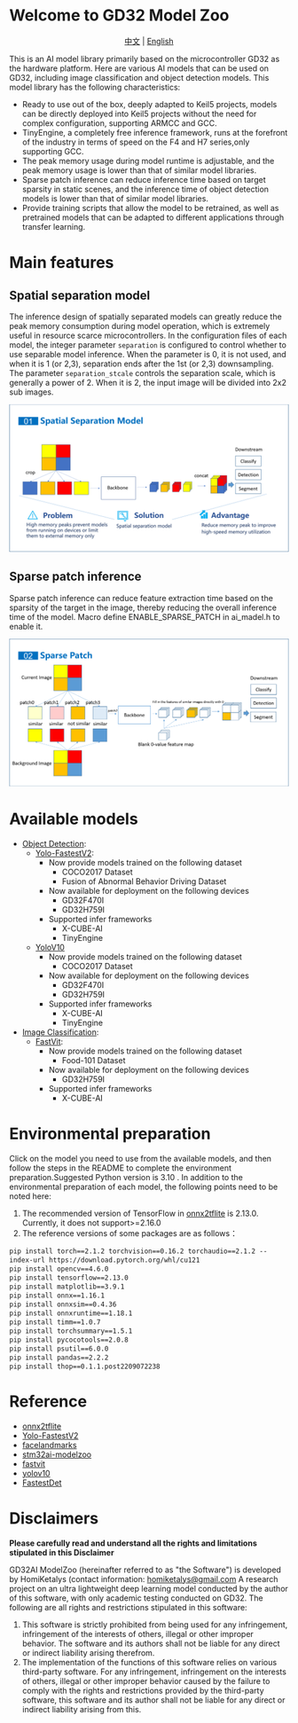 # Welcome to GD32 Model Zoo

<div align="center">

[中文](README.md) | [English](README_eng.md)

</div>

This is an AI model library primarily based on the microcontroller GD32 as the hardware platform. Here are various AI models that can be used on GD32, including image classification and object detection models. This model library has the following characteristics:

 - Ready to use out of the box, deeply adapted to Keil5 projects, models can be directly deployed into Keil5 projects without the need for complex configuration, supporting ARMCC and GCC.
 - TinyEngine, a completely free inference framework, runs at the forefront of the industry in terms of speed on the F4 and H7 series,only supporting GCC.
 - The peak memory usage during model runtime is adjustable, and the peak memory usage is lower than that of similar model libraries.
 - Sparse patch inference can reduce inference time based on target sparsity in static scenes, and the inference time of object detection models is lower than that of similar model libraries.
 - Provide training scripts that allow the model to be retrained, as well as pretrained models that can be adapted to different applications through transfer learning.

# Main features
## Spatial separation model

The inference design of spatially separated models can greatly reduce the peak memory consumption during model operation, which is extremely useful in resource scarce microcontrollers. In the configuration files of each model, the integer parameter `separation` is configured to control whether to use separable model inference. When the parameter is 0, it is not used, and when it is 1 (or 2,3), separation ends after the 1st (or 2,3) downsampling. The parameter `separation_stcale` controls the separation scale, which is generally a power of 2. When it is 2, the input image will be divided into 2x2 sub images.

![Spatial separation model](assets/model01_eng.png)

## Sparse patch inference

Sparse patch inference can reduce feature extraction time based on the sparsity of the target in the image, thereby reducing the overall inference time of the model. Macro define ENABLE_SPARSE_PATCH in ai_madel.h to enable it.

![Spatial patch](assets/model02_eng.png)

# Available models

 - [Object Detection](object_detection):
   - [Yolo-FastestV2](object_detection/yolo_fastestv2):
     - Now provide models trained on the following dataset
       - COCO2017 Dataset
       - Fusion of Abnormal Behavior Driving Dataset
     - Now available for deployment on the following devices
       - GD32F470I
       - GD32H759I
     - Supported infer frameworks
       - X-CUBE-AI
       - TinyEngine
   - [YoloV10](object_detection/yolov10)
     - Now provide models trained on the following dataset
       - COCO2017 Dataset
     - Now available for deployment on the following devices
       - GD32F470I
       - GD32H759I
     - Supported infer frameworks
       - X-CUBE-AI
       - TinyEngine
 - [Image Classification](image_classification):
   - [FastVit](image_classification/ml-fastvit):
     - Now provide models trained on the following dataset
       - Food-101 Dataset
     - Now available for deployment on the following devices
       - GD32H759I
     - Supported infer frameworks
       - X-CUBE-AI
 

# Environmental preparation

Click on the model you need to use from the available models, and then follow the steps in the README to complete the environment preparation.Suggested Python version is 3.10 . In addition to the environmental preparation of each model, the following points need to be noted here:
1. The recommended version of TensorFlow in [onnx2tflite](https://github.com/MPolaris/onnx2tflite) is 2.13.0. Currently, it does not support>=2.16.0
2. The reference versions of some packages are as follows：
```
pip install torch==2.1.2 torchvision==0.16.2 torchaudio==2.1.2 --index-url https://download.pytorch.org/whl/cu121
pip install opencv==4.6.0
pip install tensorflow==2.13.0
pip install matplotlib==3.9.1
pip install onnx==1.16.1
pip install onnxsim==0.4.36
pip install onnxruntime==1.18.1
pip install timm==1.0.7
pip install torchsummary==1.5.1
pip install pycocotools==2.0.8
pip install psutil==6.0.0
pip install pandas==2.2.2
pip install thop==0.1.1.post2209072238
```

# Reference
 - [onnx2tflite](https://github.com/MPolaris/onnx2tflite)
 - [Yolo-FastestV2](https://github.com/dog-qiuqiu/Yolo-FastestV2)
 - [facelandmarks](https://github.com/midasklr/facelandmarks)
 - [stm32ai-modelzoo](https://github.com/STMicroelectronics/stm32ai-modelzoo/tree/main)
 - [fastvit](https://github.com/apple/ml-fastvit)
 - [yolov10](https://github.com/THU-MIG/yolov10)
 - [FastestDet](https://github.com/dog-qiuqiu/FastestDet) 

# Disclaimers
**Please carefully read and understand all the rights and limitations stipulated in this Disclaimer**

GD32AI ModelZoo (hereinafter referred to as "the Software") is developed by HomiKetalys (contact information: homiketalys@gmail.com A research project on an ultra lightweight deep learning model conducted by the author of this software, with only academic testing conducted on GD32. The following are all rights and restrictions stipulated in this software:
1. This software is strictly prohibited from being used for any infringement, infringement of the interests of others, illegal or other improper behavior. The software and its authors shall not be liable for any direct or indirect liability arising therefrom.
2. The implementation of the functions of this software relies on various third-party software. For any infringement, infringement on the interests of others, illegal or other improper behavior caused by the failure to comply with the rights and restrictions provided by the third-party software, this software and its author shall not be liable for any direct or indirect liability arising from this.

